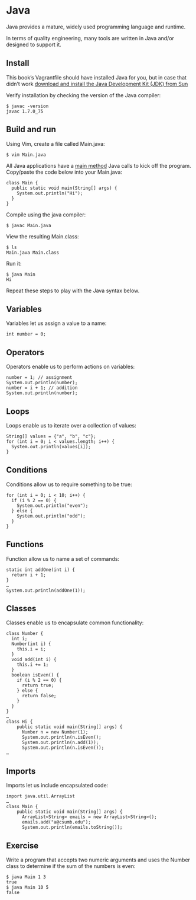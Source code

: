 # Java

Java provides a mature, widely used programming language and runtime.

In terms of quality engineering, many tools are written in Java and/or designed to support it.

## Install

This book’s Vagrantfile should have installed Java for you, but in case that didn’t work [download and install the Java Development Kit (JDK) from Sun](http://www.oracle.com/technetwork/java/javase/downloads/jdk8-downloads-2133151.html)

Verify installation by checking the version of the Java compiler:

    $ javac -version
    javac 1.7.0_75

## Build and run

Using Vim, create a file called Main.java:

    $ vim Main.java

All Java applications have a [main method](http://docs.oracle.com/javase/tutorial/getStarted/application/index.html) Java calls to kick off the program. Copy/paste the code below into your Main.java:

    class Main {
      public static void main(String[] args) {
        System.out.println("Hi");
      }
    }

Compile using the java compiler:

    $ javac Main.java

View the resulting Main.class:

    $ ls
    Main.java Main.class

Run it:

    $ java Main
    Hi

Repeat these steps to play with the Java syntax below.

## Variables

Variables let us assign a value to a name:

    int number = 0;

## Operators

Operators enable us to perform actions on variables:

    number = 1; // assignment
    System.out.println(number);
    number = i + 1; // addition
    System.out.println(number);

## Loops

Loops enable us to iterate over a collection of values:

    String[] values = {"a", "b", "c"};
    for (int i = 0; i < values.length; i++) {
      System.out.println(values[i]);
    }

## Conditions

Conditions allow us to require something to be true:

    for (int i = 0; i < 10; i++) {
      if (i % 2 == 0) {
        System.out.println("even");  
      } else {
        System.out.println("odd");  
      }
    }

## Functions 

Function allow us to name a set of commands:

    static int addOne(int i) {
      return i + 1;
    }
    … 
    System.out.println(addOne(1));

## Classes

Classes enable us to encapsulate common functionality:

    class Number {
      int i;
      Number(int i) {
        this.i = i;
      }
      void add(int i) {
        this.i += 1;
      }
      boolean isEven() {
        if (i % 2 == 0) {
          return true;
        } else {
          return false;
        }
      }
    }
    … 
    class Hi {
        public static void main(String[] args) {
          Number n = new Number(1);
          System.out.println(n.isEven();
          System.out.println(n.add(1));
          System.out.println(n.isEven());
    …

## Imports

Imports let us include encapsulated code:

    import java.util.ArrayList
    … 
    class Main {
        public static void main(String[] args) {
          ArrayList<String> emails = new ArrayList<String>();
          emails.add("a@csumb.edu");
          System.out.println(emails.toString());

## Exercise

Write a program that accepts two numeric arguments and uses the Number class to determine if the sum of the numbers is even:

    $ java Main 1 3
    true
    $ java Main 10 5
    false